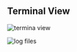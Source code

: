 ## Terminal View
![termina view](https://github.com/Zwilla/BitCaine5_aeternity_miner/blob/master/screenshots/Bitcaine5_aeternity_multi_mix_miner.jpg)

![log files](https://github.com/Zwilla/BitCaine5_aeternity_miner/blob/master/screenshots/epoch_pow_cuckoo_log_1.jpg)
